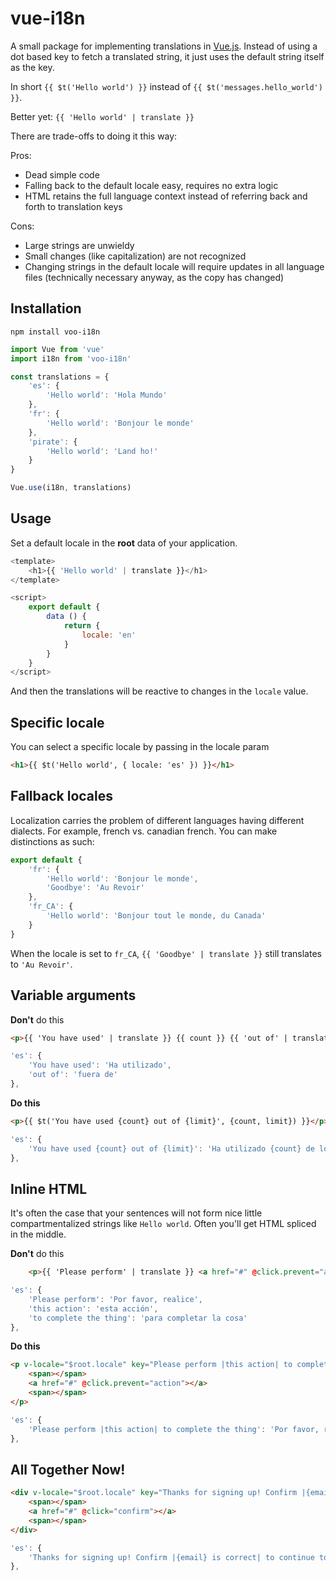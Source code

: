 # vue-i18n

A small package for implementing translations in [Vue.js](http://vuejs.org/). Instead of using a dot based key to fetch a translated string, it just uses the default string itself as the key.

In short `{{ $t('Hello world') }}` instead of `{{ $t('messages.hello_world') }}`.

Better yet: `{{ 'Hello world' | translate }}`

There are trade-offs to doing it this way:

Pros:
- Dead simple code
- Falling back to the default locale easy, requires no extra logic
- HTML retains the full language context instead of referring back and forth to translation keys

Cons:
- Large strings are unwieldy
- Small changes (like capitalization) are not recognized
- Changing strings in the default locale will require updates in all language files (technically necessary anyway, as the copy has changed)

## Installation

`npm install voo-i18n`

```javascript
import Vue from 'vue'
import i18n from 'voo-i18n'

const translations = {
	'es': {
		'Hello world': 'Hola Mundo'
	},
	'fr': {
		'Hello world': 'Bonjour le monde'
	},
	'pirate': {
		'Hello world': 'Land ho!'
	}
}

Vue.use(i18n, translations)
```

## Usage

Set a default locale in the __root__ data of your application.

```javascript
<template>
	<h1>{{ 'Hello world' | translate }}</h1>
</template>

<script>
	export default {
		data () {
			return {
				locale: 'en'
			}
		}
	}
</script>
```

And then the translations will be reactive to changes in the `locale` value.

## Specific locale

You can select a specific locale by passing in the locale param

```html
<h1>{{ $t('Hello world', { locale: 'es' }) }}</h1>
```

## Fallback locales

Localization carries the problem of different languages having different dialects. For example, french vs. canadian french. You can make distinctions as such:

```javascript
export default {
    'fr': {
        'Hello world': 'Bonjour le monde',
        'Goodbye': 'Au Revoir'
    },
    'fr_CA': {
        'Hello world': 'Bonjour tout le monde, du Canada'
    }
}
```

When the locale is set to `fr_CA`, `{{ 'Goodbye' | translate }}` still translates to `'Au Revoir'`.

## Variable arguments

__Don't__ do this
```html
<p>{{ 'You have used' | translate }} {{ count }} {{ 'out of' | translate }} {{ limit }}</p>
```

```javascript
'es': {
	'You have used': 'Ha utilizado',
	'out of': 'fuera de'
},
```

__Do this__
```html
<p>{{ $t('You have used {count} out of {limit}', {count, limit}) }}</p>
```

```javascript
'es': {
	'You have used {count} out of {limit}': 'Ha utilizado {count} de los {limit}'
},
```

## Inline HTML

It's often the case that your sentences will not form nice little compartmentalized strings like `Hello world`. Often you'll get HTML spliced in the middle.

__Don't__ do this
```html
    <p>{{ 'Please perform' | translate }} <a href="#" @click.prevent="action">{{ 'this action' | translate }}</a> {{ 'to complete the thing' | translate }}</p>
```

```javascript
'es': {
	'Please perform': 'Por favor, realice',
	'this action': 'esta acción',
	'to complete the thing': 'para completar la cosa'
},
```

__Do this__
```html
<p v-locale="$root.locale" key="Please perform |this action| to complete the thing">
    <span></span>
    <a href="#" @click.prevent="action"></a>
    <span></span>
</p>
```
```javascript
'es': {
	'Please perform |this action| to complete the thing': 'Por favor, realice |esta acción| para completar la cosa'
},
```

## All Together Now!
```html
<div v-locale="$root.locale" key="Thanks for signing up! Confirm |{email} is correct| to continue to the site." :replace="{ email: email }">
    <span></span>
    <a href="#" @click="confirm"></a>
    <span></span>
</div>
```

```javascript
'es': {
	'Thanks for signing up! Confirm |{email} is correct| to continue to the site': 'Gracias por registrarte! Confirmar |{email} es correcta| para continuar al sitio'
},
```





